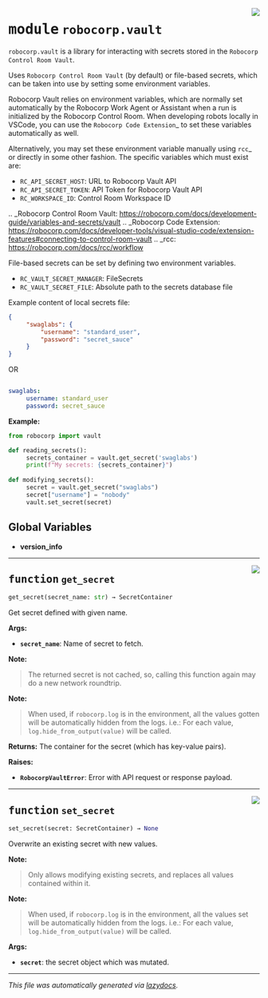 <!-- markdownlint-disable -->

<a href="../../vault/src/robocorp/vault/__init__.py#L0"><img align="right" style="float:right;" src="https://img.shields.io/badge/-source-cccccc?style=flat-square" /></a>

# <kbd>module</kbd> `robocorp.vault`
`robocorp.vault` is a library for interacting with secrets stored in the ``Robocorp Control Room Vault``. 

Uses ``Robocorp Control Room Vault`` (by default) or file-based secrets, which can be taken into use by setting some environment variables. 

Robocorp Vault relies on environment variables, which are normally set automatically by the Robocorp Work Agent or Assistant when a run is initialized by the Robocorp Control Room. When developing robots locally in VSCode, you can use the `Robocorp Code Extension`_ to set these variables automatically as well. 

Alternatively, you may set these environment variable manually using `rcc`_ or directly in some other fashion. The specific variables which must exist are: 


- ``RC_API_SECRET_HOST``: URL to Robocorp Vault API 
- ``RC_API_SECRET_TOKEN``: API Token for Robocorp Vault API 
- ``RC_WORKSPACE_ID``: Control Room Workspace ID 

.. _Robocorp Control Room Vault: https://robocorp.com/docs/development-guide/variables-and-secrets/vault .. _Robocorp Code Extension: https://robocorp.com/docs/developer-tools/visual-studio-code/extension-features#connecting-to-control-room-vault .. _rcc: https://robocorp.com/docs/rcc/workflow 

File-based secrets can be set by defining two environment variables. 


- ``RC_VAULT_SECRET_MANAGER``: FileSecrets 
- ``RC_VAULT_SECRET_FILE``: Absolute path to the secrets database file 

Example content of local secrets file: 

```json
{
     "swaglabs": {
         "username": "standard_user",
         "password": "secret_sauce"
     }
}
``` 

OR 

```yaml

swaglabs:
     username: standard_user
     password: secret_sauce
``` 



**Example:**
 

```python    
from robocorp import vault

def reading_secrets():
     secrets_container = vault.get_secret('swaglabs')
     print(f"My secrets: {secrets_container}")
     
def modifying_secrets():
     secret = vault.get_secret("swaglabs")
     secret["username"] = "nobody"
     vault.set_secret(secret)
``` 

**Global Variables**
---------------
- **version_info**

---

<a href="../../vault/src/robocorp/vault/__init__.py#L82"><img align="right" style="float:right;" src="https://img.shields.io/badge/-source-cccccc?style=flat-square" /></a>

## <kbd>function</kbd> `get_secret`

```python
get_secret(secret_name: str) → SecretContainer
```

Get secret defined with given name. 



**Args:**
 
 - <b>`secret_name`</b>:  Name of secret to fetch. 



**Note:**

> The returned secret is not cached, so, calling this function again may do a new network roundtrip. 
>

**Note:**

> When used, if `robocorp.log` is in the environment, all the values gotten will be automatically hidden from the logs. i.e.: For each value, `log.hide_from_output(value)` will be called. 
>

**Returns:**
 The container for the secret (which has key-value pairs). 



**Raises:**
 
 - <b>`RobocorpVaultError`</b>:  Error with API request or response payload. 


---

<a href="../../vault/src/robocorp/vault/__init__.py#L128"><img align="right" style="float:right;" src="https://img.shields.io/badge/-source-cccccc?style=flat-square" /></a>

## <kbd>function</kbd> `set_secret`

```python
set_secret(secret: SecretContainer) → None
```

Overwrite an existing secret with new values. 



**Note:**

> Only allows modifying existing secrets, and replaces all values contained within it. 
>

**Note:**

> When used, if `robocorp.log` is in the environment, all the values set will be automatically hidden from the logs. i.e.: For each value, `log.hide_from_output(value)` will be called. 
>

**Args:**
 
 - <b>`secret`</b>:  the secret object which was mutated. 




---

_This file was automatically generated via [lazydocs](https://github.com/ml-tooling/lazydocs)._
